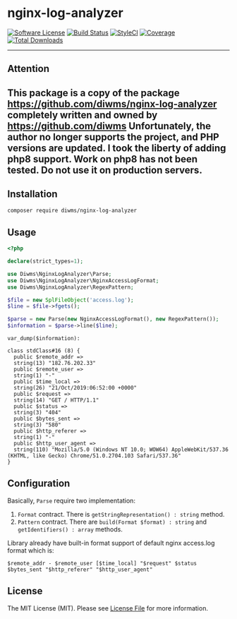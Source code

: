 # nginx-log-analyzer

[![Software License](https://img.shields.io/badge/license-MIT-brightgreen.svg?style=flat-square)](LICENSE)
[![Build Status](https://img.shields.io/travis/diwms/nginx-log-analyzer/master.svg?style=flat-square)](https://travis-ci.org/diwms/nginx-log-analyzer)
[![StyleCI](https://github.styleci.io/repos/216911317/shield?branch=master)](https://github.styleci.io/repos/216911317)
[![Coverage](https://img.shields.io/coveralls/github/diwms/nginx-log-analyzer?style=flat-square)](https://coveralls.io/github/diwms/nginx-log-analyzer)
[![Total Downloads](https://img.shields.io/packagist/dt/diwms/nginx-log-analyzer.svg?style=flat-square)](https://packagist.org/packages/diwms/nginx-log-analyzer)

---

## Attention
This package is a copy of the package
https://github.com/diwms/nginx-log-analyzer
completely written and owned by
https://github.com/diwms
Unfortunately, the author no longer supports the project, and PHP versions are updated.
I took the liberty of adding php8 support.
Work on php8 has not been tested. Do not use it on production servers.
---

## Installation

```bash
composer require diwms/nginx-log-analyzer
```

## Usage
```php
<?php

declare(strict_types=1);

use Diwms\NginxLogAnalyzer\Parse;
use Diwms\NginxLogAnalyzer\NginxAccessLogFormat;
use Diwms\NginxLogAnalyzer\RegexPattern;

$file = new SplFileObject('access.log');
$line = $file->fgets();

$parse = new Parse(new NginxAccessLogFormat(), new RegexPattern());
$information = $parse->line($line);
```

`var_dump($information):`

```
class stdClass#16 (8) {
  public $remote_addr =>
  string(13) "182.76.202.33"
  public $remote_user =>
  string(1) "-"
  public $time_local =>
  string(26) "21/Oct/2019:06:52:00 +0000"
  public $request =>
  string(14) "GET / HTTP/1.1"
  public $status =>
  string(3) "404"
  public $bytes_sent =>
  string(3) "580"
  public $http_referer =>
  string(1) "-"
  public $http_user_agent =>
  string(110) "Mozilla/5.0 (Windows NT 10.0; WOW64) AppleWebKit/537.36 (KHTML, like Gecko) Chrome/51.0.2704.103 Safari/537.36"
}
```

## Configuration
Basically, `Parse` require two implementation:
1. `Format` contract. There is `getStringRepresentation() : string` method.
2. `Pattern` contract. There are `build(Format $format) : string` and `getIdentifiers() : array` methods.

Library already have built-in format support of default nginx access.log format which is:

`$remote_addr - $remote_user [$time_local] "$request" $status $bytes_sent "$http_referer" "$http_user_agent"`

## License

The MIT License (MIT). Please see [License File](LICENSE) for more information.
